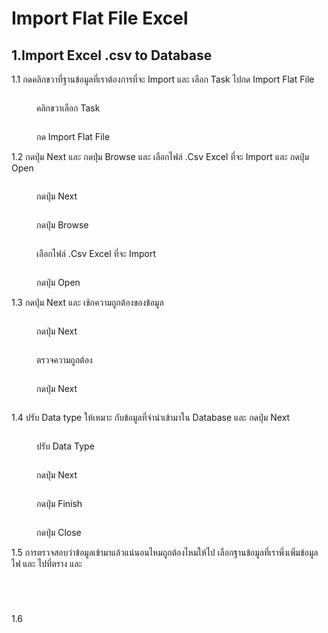 # Import Flat File Excel

## 1.Import Excel .csv to Database

1.1 กดคลิกขวาที่ฐานข้อมูลที่เราต้องการที่จะ Import และ เลือก Task ไปกด Import Flat File

<div>

<figure><img src="../../../../../../.gitbook/assets/Screenshot (27).png" alt=""><figcaption><p>คลิกขวาเลือก Task</p></figcaption></figure>

 

<figure><img src="../../../../../../.gitbook/assets/Screenshot (28) (1).png" alt=""><figcaption><p>กด Import Flat File</p></figcaption></figure>

</div>

1.2 กดปุ่ม Next และ กดปุ่ม Browse และ เลือกไฟล์ .Csv Excel ที่จะ Import และ กดปุ่ม Open

<div>

<figure><img src="../../../../../../.gitbook/assets/Screenshot (29).png" alt=""><figcaption><p>กดปุ่ม Next</p></figcaption></figure>

 

<figure><img src="../../../../../../.gitbook/assets/Screenshot (31).png" alt=""><figcaption><p>กดปุ่ม Browse</p></figcaption></figure>

 

<figure><img src="../../../../../../.gitbook/assets/Screenshot (32) (1).png" alt=""><figcaption><p>เลือกไฟล์ .Csv Excel ที่จะ Import</p></figcaption></figure>

 

<figure><img src="../../../../../../.gitbook/assets/Screenshot (33).png" alt=""><figcaption><p>กดปุ่ม Open</p></figcaption></figure>

</div>

1.3 กดปุ่ม Next และ เช้กความถูกต้องของข้อมูล

<div>

<figure><img src="../../../../../../.gitbook/assets/Screenshot (34).png" alt=""><figcaption><p>กดปุ่ม Next</p></figcaption></figure>

 

<figure><img src="../../../../../../.gitbook/assets/Screenshot (35).png" alt=""><figcaption><p>ตรวจความถูกต้อง</p></figcaption></figure>

 

<figure><img src="../../../../../../.gitbook/assets/Screenshot (36).png" alt=""><figcaption><p>กดปุ่ม Next</p></figcaption></figure>

 

<figure><img src="../../../../../../.gitbook/assets/Screenshot (37).png" alt=""><figcaption></figcaption></figure>

</div>

1.4 ปรับ Data type ให้เหมาะ กับข้อมูลที่จำนำเข้ามาใน Database และ กดปุ่ม Next

<div>

<figure><img src="../../../../../../.gitbook/assets/Screenshot (38).png" alt=""><figcaption><p>ปรับ Data Type</p></figcaption></figure>

 

<figure><img src="../../../../../../.gitbook/assets/Screenshot (39) (1).png" alt=""><figcaption><p>กดปุ่ม Next</p></figcaption></figure>

 

<figure><img src="../../../../../../.gitbook/assets/Screenshot (40) (1).png" alt=""><figcaption><p>กดปุ่ม Finish</p></figcaption></figure>

 

<figure><img src="../../../../../../.gitbook/assets/Screenshot (41).png" alt=""><figcaption><p>กดปุ่ม Close</p></figcaption></figure>

</div>

1.5 การตรวจสอบว่าข้อมูลเข้ามาแล้วแน่นอนไหมถูกต้องไหมให้ไป เลือกฐานข้อมูลที่เราพึ่งเพิ่มข้อมูลไฟ และ ไปที่ตราง และ&#x20;

<div>

<figure><img src="../../../../../../.gitbook/assets/Screenshot (42).png" alt=""><figcaption></figcaption></figure>

 

<figure><img src="../../../../../../.gitbook/assets/Screenshot (44).png" alt=""><figcaption></figcaption></figure>

 

<figure><img src="../../../../../../.gitbook/assets/Screenshot (45).png" alt=""><figcaption></figcaption></figure>

 

<figure><img src="../../../../../../.gitbook/assets/Screenshot (47) (1).png" alt=""><figcaption></figcaption></figure>

</div>

1.6

<figure><img src="../../../../../../.gitbook/assets/Screenshot (48).png" alt=""><figcaption></figcaption></figure>
